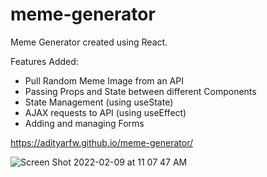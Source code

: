# meme-generator

Meme Generator created using React.

Features Added:
- Pull Random Meme Image from an API
- Passing Props and State between different Components
- State Management (using useState)
- AJAX requests to API (using useEffect)
- Adding and managing Forms


https://adityarfw.github.io/meme-generator/


![Screen Shot 2022-02-09 at 11 07 47 AM](https://user-images.githubusercontent.com/47574369/153241192-b31d52e5-81c7-466e-a8d8-1d6007a7da9e.png)
